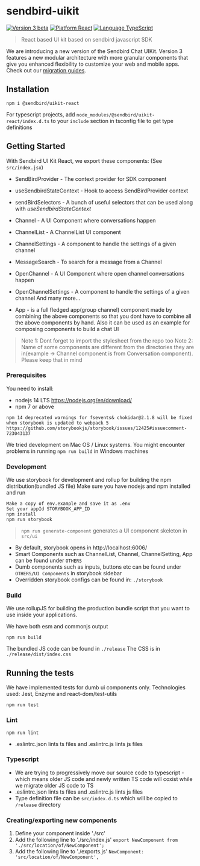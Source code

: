 # sendbird-uikit

[![Version 3 beta](https://img.shields.io/badge/Sendbird-BETA-blue.svg)](https://github.com/sendbird/sendbird-uikit-react/tree/develop-v3)
[![Platform React](https://img.shields.io/badge/Platform-React-orange.svg)](https://reactjs.org)
[![Language TypeScript](https://img.shields.io/badge/Language-TypeScript-orange.svg)](https://www.typescriptlang.org/)

> React based UI kit based on sendbird javascript SDK

We are introducing a new version of the Sendbird Chat UIKit. Version 3 features a new modular architecture with more granular components that give you enhanced flexibility to customize your web and mobile apps. Check out our [migration guides](MIGRATION_v2-to-v3.md).

## Installation

`npm i @sendbird/uikit-react`

For typescript projects, add `node_modules/@sendbird/uikit-react/index.d.ts` to your `include` section in tsconfig file to get type definitions

## Getting Started

With Sendbird UI Kit React, we export these components:
(See `src/index.jsx`)

* SendBirdProvider - The context provider for SDK component
* useSendbirdStateContext - Hook to access SendBirdProvider context
* sendBirdSelectors - A bunch of useful selectors that can be used along with *useSendbirdStateContext*

* Channel - A UI Component where conversations happen
* ChannelList - A ChannelList UI component
* ChannelSettings - A component to handle the settings of a given channel
* MessageSearch - To search for a message from a Channel
* OpenChannel - A UI Component where open channel conversations happen
* OpenChannelSettings - A component to handle the settings of a given channel
And many more...

* App - is a full fledged app(group channel) component made by combining the above components so that you dont have to combine all the above components by hand. Also it can be used as an example for composing components to build a chat UI

> Note 1: Dont forget to import the stylesheet from the repo too
> Note 2: Name of some components are different from the directories they are in(example -> Channel component is from Conversation component). Please keep that in mind

### Prerequisites

You need to install:
* nodejs 14 LTS https://nodejs.org/en/download/
* npm 7 or above

```
npm 14 deprecated warnings for fsevents& chokidar@2.1.8 will be fixed when storybook is updated to webpack 5
https://github.com/storybookjs/storybook/issues/12425#issuecomment-723043137
```

We tried development on Mac OS / Linux systems. You might encounter problems in running `npm run build` in Windows machines

### Development

We use storybook for development and rollup for building the npm distribution(bundled JS file)
Make sure you have nodejs and npm installed and run

```
Make a copy of env.example and save it as .env
Set your appId STORYBOOK_APP_ID
npm install
npm run storybook
```
> `npm run generate-component` generates a UI component skeleton in `src/ui`

* By default, storybook opens in http://localhost:6006/
* Smart Components such as ChannelList, Channel, ChannelSetting, App can be found under `OTHERS`
* Dumb components such as inputs, buttons etc can be found under `OTHERS/UI Components` in storybook sidebar
* Overridden storybook configs can be found in: `./storybook`

### Build

We use rollupJS for building the production bundle script that you want to use inside your applications.

We have both esm and commonjs output

```
npm run build
```

The bundled JS code can be found in `./release`
The CSS is in `./release/dist/index.css`

## Running the tests

We have implemented tests for dumb ui components only. Technologies used: Jest, Enzyme and react-dom/test-utils

```
npm run test
```

### Lint

```
npm run lint
```
* .eslintrc.json lints ts files and .eslintrc.js lints js files


### Typescript

* We are trying to progressively move our source code to typescript - which means older JS code and newly written TS code will coxist while we migrate older JS code to TS
* .eslintrc.json lints ts files and .eslintrc.js lints js files
* Type definition file can be `src/index.d.ts` which will be copied to `/release` directory

### Creating/exporting new components

1. Define your component inside './src'
2. Add the following line to './src/index.js'
  `export NewComponent from './src/location/of/NewComponent';`
3. Add the following line to './exports.js'
  `NewComponent: 'src/location/of/NewComponent',`
